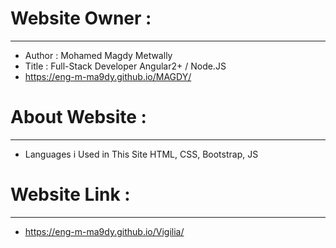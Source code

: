 # Website Owner :
-----------------------
- Author : Mohamed Magdy Metwally
- Title : Full-Stack Developer Angular2+ / Node.JS
- https://eng-m-ma9dy.github.io/MAGDY/
#
# About Website :
-----------------------
- Languages i Used in This Site HTML, CSS, Bootstrap, JS
#
# Website Link :
------------------------
- https://eng-m-ma9dy.github.io/Vigilia/
